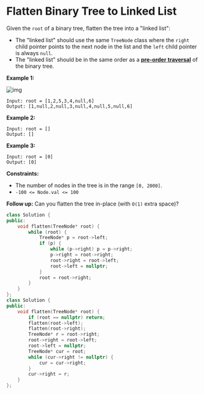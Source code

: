 # Flatten Binary Tree to Linked List

Given the `root` of a binary tree, flatten the tree into a "linked list":

- The "linked list" should use the same `TreeNode` class where the `right` child pointer points to the next node in the list and the `left` child pointer is always `null`.
- The "linked list" should be in the same order as a [**pre-order** **traversal**](https://en.wikipedia.org/wiki/Tree_traversal#Pre-order,_NLR) of the binary tree.

 

**Example 1:**

![img](https://assets.leetcode.com/uploads/2021/01/14/flaten.jpg)

```
Input: root = [1,2,5,3,4,null,6]
Output: [1,null,2,null,3,null,4,null,5,null,6]
```

**Example 2:**

```
Input: root = []
Output: []
```

**Example 3:**

```
Input: root = [0]
Output: [0]
```

 

**Constraints:**

- The number of nodes in the tree is in the range `[0, 2000]`.
- `-100 <= Node.val <= 100`

 

**Follow up:** Can you flatten the tree in-place (with `O(1)` extra space)?



```c++
class Solution {
public:
    void flatten(TreeNode* root) {
        while (root) {
            TreeNode* p = root->left;
            if (p) {
                while (p->right) p = p->right;
                p->right = root->right;
                root->right = root->left;
                root->left = nullptr;
            }
            root = root->right;
        }
    }
};
class Solution {
public:
    void flatten(TreeNode* root) {
        if (root == nullptr) return;
        flatten(root->left);
        flatten(root->right);
        TreeNode* r = root->right;
        root->right = root->left;
        root->left = nullptr;
        TreeNode* cur = root;
        while (cur->right != nullptr) {
            cur = cur->right;
        }
        cur->right = r;
    }
};
```

